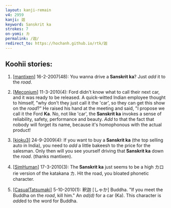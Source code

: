 ```yaml
---
layout: kanji-remain
v4: 2959
kanji: 迦
keyword: Sanskrit ka
strokes: 7
on-yomi: カ
permalink: /迦/
redirect_to: https://hochanh.github.io/rtk/迦
---
```


## Koohii stories: 

1) [<a href="http://kanji.koohii.com/profile/mantixen">mantixen</a>] 16-2-2007(48): You wanna drive a<strong> Sanskrit ka</strong>? Just <em>add</em> it to the <em>road</em>.

2) [<a href="http://kanji.koohii.com/profile/Meconium">Meconium</a>] 11-3-2010(4): Ford didn&#039;t know what to call their next car, and it was ready to be released. A quick-witted Indian employee thought to himself, &quot;why don&#039;t they just call it the &#039;car&#039;, so they can get this show on the <em>road</em>?&quot; He raised his hand at the meeting and said, &quot;I propose we call it the Ford <strong>Ka</strong>. No, not like &#039;car&#039;, the<strong> Sanskrit ka</strong> invokes a sense of reliability, safety, performance and beauty. <em>Add</em> to that the fact that nobody will forget its name, because it&#039;s homophonous with the actual product!

3) [<a href="http://kanji.koohii.com/profile/kioku3">kioku3</a>] 24-9-2009(4): If you want to buy a<strong> Sanskrit ka</strong> (the top selling auto in India), you need to <em>add</em> a little bakeesh to the price for the salesman. Only then will you see yourself driving that<strong> Sanskrit ka</strong> down the <em>road</em>. (thanks mantixen).

4) [<a href="http://kanji.koohii.com/profile/SimHuman">SimHuman</a>] 17-3-2010(3): The<strong> Sanskrit ka</strong> just seems to be a high カロrie version of the katakana カ. Hit the road, you bloated phonetic character.

5) [<a href="http://kanji.koohii.com/profile/CasualTatsumaki">CasualTatsumaki</a>] 5-10-2010(1): 釈迦 [しゃか] Buddha. &quot;If you meet the Buddha on the <em>road</em>, kill him.&quot; An <em>ad(d)</em> for a car (Ka). This character is <em>add</em>ed to the word for Buddha.

